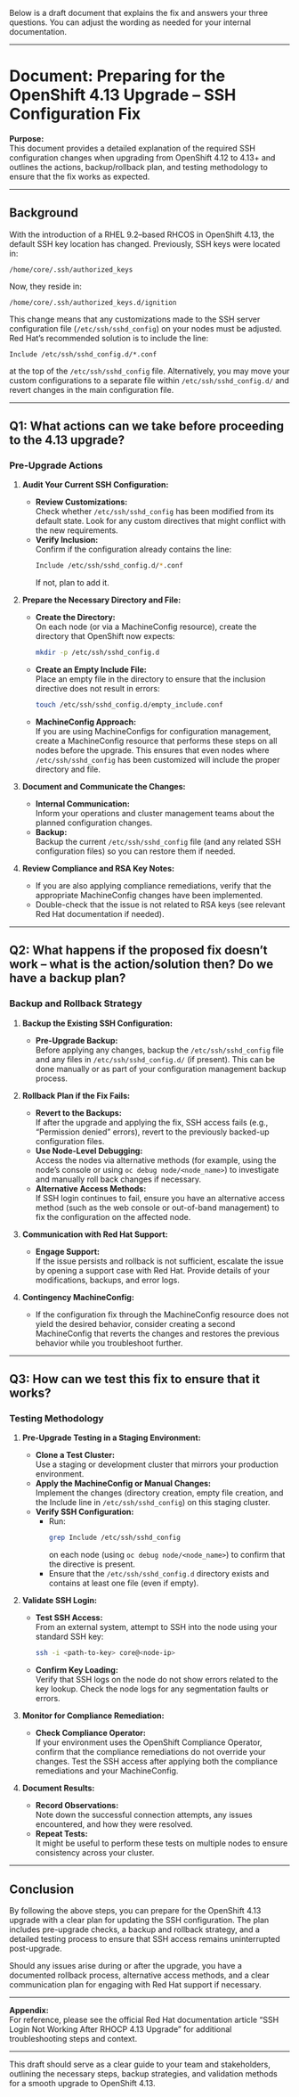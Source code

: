 Below is a draft document that explains the fix and answers your three questions. You can adjust the wording as needed for your internal documentation.

--- 

# Document: Preparing for the OpenShift 4.13 Upgrade – SSH Configuration Fix

**Purpose:**  
This document provides a detailed explanation of the required SSH configuration changes when upgrading from OpenShift 4.12 to 4.13+ and outlines the actions, backup/rollback plan, and testing methodology to ensure that the fix works as expected.

---

## Background

With the introduction of a RHEL 9.2–based RHCOS in OpenShift 4.13, the default SSH key location has changed. Previously, SSH keys were located in:
```
/home/core/.ssh/authorized_keys
```
Now, they reside in:
```
/home/core/.ssh/authorized_keys.d/ignition
```
This change means that any customizations made to the SSH server configuration file (`/etc/ssh/sshd_config`) on your nodes must be adjusted. Red Hat’s recommended solution is to include the line:
```
Include /etc/ssh/sshd_config.d/*.conf
```
at the top of the `/etc/ssh/sshd_config` file. Alternatively, you may move your custom configurations to a separate file within `/etc/ssh/sshd_config.d/` and revert changes in the main configuration file.

---

## Q1: What actions can we take before proceeding to the 4.13 upgrade?

### **Pre-Upgrade Actions**

1. **Audit Your Current SSH Configuration:**
   - **Review Customizations:**  
     Check whether `/etc/ssh/sshd_config` has been modified from its default state. Look for any custom directives that might conflict with the new requirements.
   - **Verify Inclusion:**  
     Confirm if the configuration already contains the line:
     ```bash
     Include /etc/ssh/sshd_config.d/*.conf
     ```
     If not, plan to add it.

2. **Prepare the Necessary Directory and File:**
   - **Create the Directory:**  
     On each node (or via a MachineConfig resource), create the directory that OpenShift now expects:
     ```bash
     mkdir -p /etc/ssh/sshd_config.d
     ```
   - **Create an Empty Include File:**  
     Place an empty file in the directory to ensure that the inclusion directive does not result in errors:
     ```bash
     touch /etc/ssh/sshd_config.d/empty_include.conf
     ```
   - **MachineConfig Approach:**  
     If you are using MachineConfigs for configuration management, create a MachineConfig resource that performs these steps on all nodes before the upgrade. This ensures that even nodes where `/etc/ssh/sshd_config` has been customized will include the proper directory and file.

3. **Document and Communicate the Changes:**
   - **Internal Communication:**  
     Inform your operations and cluster management teams about the planned configuration changes.
   - **Backup:**  
     Backup the current `/etc/ssh/sshd_config` file (and any related SSH configuration files) so you can restore them if needed.

4. **Review Compliance and RSA Key Notes:**
   - If you are also applying compliance remediations, verify that the appropriate MachineConfig changes have been implemented.
   - Double-check that the issue is not related to RSA keys (see relevant Red Hat documentation if needed).

---

## Q2: What happens if the proposed fix doesn’t work – what is the action/solution then? Do we have a backup plan?

### **Backup and Rollback Strategy**

1. **Backup the Existing SSH Configuration:**
   - **Pre-Upgrade Backup:**  
     Before applying any changes, backup the `/etc/ssh/sshd_config` file and any files in `/etc/ssh/sshd_config.d/` (if present). This can be done manually or as part of your configuration management backup process.

2. **Rollback Plan if the Fix Fails:**
   - **Revert to the Backups:**  
     If after the upgrade and applying the fix, SSH access fails (e.g., “Permission denied” errors), revert to the previously backed-up configuration files.
   - **Use Node-Level Debugging:**  
     Access the nodes via alternative methods (for example, using the node’s console or using `oc debug node/<node_name>`) to investigate and manually roll back changes if necessary.
   - **Alternative Access Methods:**  
     If SSH login continues to fail, ensure you have an alternative access method (such as the web console or out-of-band management) to fix the configuration on the affected node.

3. **Communication with Red Hat Support:**
   - **Engage Support:**  
     If the issue persists and rollback is not sufficient, escalate the issue by opening a support case with Red Hat. Provide details of your modifications, backups, and error logs.

4. **Contingency MachineConfig:**
   - If the configuration fix through the MachineConfig resource does not yield the desired behavior, consider creating a second MachineConfig that reverts the changes and restores the previous behavior while you troubleshoot further.

---

## Q3: How can we test this fix to ensure that it works?

### **Testing Methodology**

1. **Pre-Upgrade Testing in a Staging Environment:**
   - **Clone a Test Cluster:**  
     Use a staging or development cluster that mirrors your production environment.
   - **Apply the MachineConfig or Manual Changes:**  
     Implement the changes (directory creation, empty file creation, and the Include line in `/etc/ssh/sshd_config`) on this staging cluster.
   - **Verify SSH Configuration:**
     - Run:
       ```bash
       grep Include /etc/ssh/sshd_config
       ```
       on each node (using `oc debug node/<node_name>`) to confirm that the directive is present.
     - Ensure that the `/etc/ssh/sshd_config.d` directory exists and contains at least one file (even if empty).

2. **Validate SSH Login:**
   - **Test SSH Access:**  
     From an external system, attempt to SSH into the node using your standard SSH key:
     ```bash
     ssh -i <path-to-key> core@<node-ip>
     ```
   - **Confirm Key Loading:**  
     Verify that SSH logs on the node do not show errors related to the key lookup. Check the node logs for any segmentation faults or errors.

3. **Monitor for Compliance Remediation:**
   - **Check Compliance Operator:**  
     If your environment uses the OpenShift Compliance Operator, confirm that the compliance remediations do not override your changes. Test the SSH access after applying both the compliance remediations and your MachineConfig.

4. **Document Results:**
   - **Record Observations:**  
     Note down the successful connection attempts, any issues encountered, and how they were resolved.
   - **Repeat Tests:**  
     It might be useful to perform these tests on multiple nodes to ensure consistency across your cluster.

---

## Conclusion

By following the above steps, you can prepare for the OpenShift 4.13 upgrade with a clear plan for updating the SSH configuration. The plan includes pre-upgrade checks, a backup and rollback strategy, and a detailed testing process to ensure that SSH access remains uninterrupted post-upgrade.

Should any issues arise during or after the upgrade, you have a documented rollback process, alternative access methods, and a clear communication plan for engaging with Red Hat support if necessary.

--- 

**Appendix:**  
For reference, please see the official Red Hat documentation article “SSH Login Not Working After RHOCP 4.13 Upgrade” for additional troubleshooting steps and context.

---

This draft should serve as a clear guide to your team and stakeholders, outlining the necessary steps, backup strategies, and validation methods for a smooth upgrade to OpenShift 4.13.